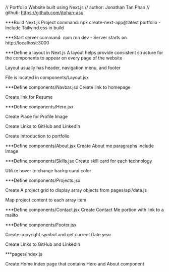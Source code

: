 // Portfolio Website built using Next.js
// author: Jonathan Tan Phan
// github: https://github.com/jtphan-asu

***Build Next.js Project
command: npx create-next-app@latest portfolio
	- Include Tailwind.css in build

***Start server
command: npm run dev
	- Server starts on http://localhost:3000

***Define a layout in Next.js
A layout helps provide consistent structure for the components to appear on every page of the website

Layout usually has header, navigation menu, and footer

File is located in components/Layout.jsx

***Define components/Navbar.jsx
Create link to homepage

Create link for Resume

***Define components/Hero.jsx

Create Place for Profile Image

Create Links to GitHub and LinkedIn

Create Introduction to portfolio


***Define components/About.jsx
Create About me paragraphs
Include Image

***Define components/Skills.jsx
Create skill card for each technology

Utilize hover to change background color

***Define components/Projects.jsx

Create A project grid to display array objects from pages/api/data.js

Map project content to each array item 


***Define components/Contact.jsx
Create Contact Me portion with link to a mailto

***Define components/Footer.jsx

Create copyright symbol and get current Date year

Create Links to GitHub and LinkedIn

***pages/index.js

Create Home index page that contains Hero and About component